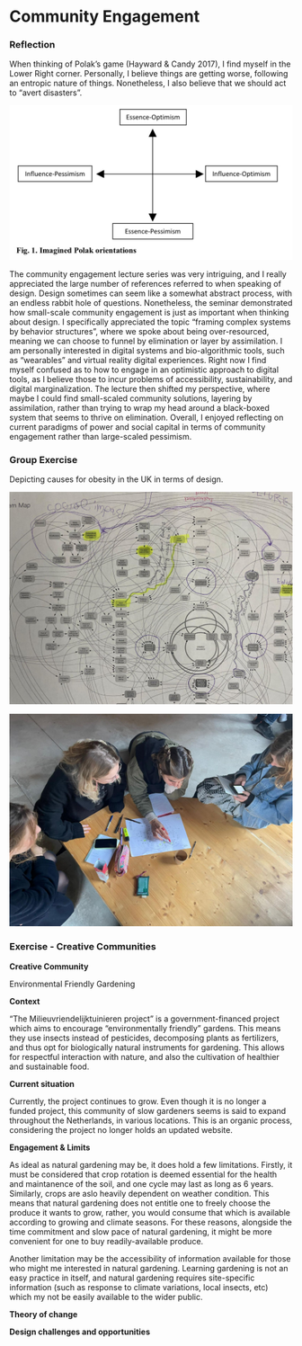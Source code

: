 # Community Engagement

### Reflection

When thinking of Polak’s game (Hayward & Candy 2017), I find myself in the Lower Right corner. Personally, I believe things are getting worse, following an entropic nature of things. Nonetheless, I also believe that we should act to “avert disasters”. 

![Polak](../images/Polak.jpg)

The community engagement lecture series was very intriguing, and I really appreciated the large number of references referred to when speaking of design. Design sometimes can seem like a somewhat abstract process, with an endless rabbit hole of questions. Nonetheless, the seminar demonstrated how small-scale community engagement is just as important when thinking about design. I specifically appreciated the topic “framing complex systems by behavior structures”, where we spoke about being over-resourced, meaning we can choose to funnel by elimination or layer by assimilation. I am personally interested in digital systems and bio-algorithmic tools, such as “wearables” and virtual reality digital experiences. Right now I find myself confused as to how to engage in an optimistic approach to digital tools, as I believe those to incur problems of accessibility, sustainability, and digital marginalization. The lecture then shifted my perspective, where maybe I could find small-scaled community solutions, layering by assimilation, rather than trying to wrap my head around a black-boxed system that seems to thrive on elimination. Overall, I enjoyed reflecting on current paradigms of power and social capital in terms of community engagement rather than large-scaled pessimism.

### Group Exercise

Depicting causes for obesity in the UK in terms of design.

![Obesity Exercise](../images/CommEng1.jpeg)

![Group Work](../images/CommEng2.jpeg)

### Exercise - Creative Communities

**Creative Community**

Environmental Friendly Gardening

**Context**

“The Milieuvriendelijktuinieren project” is a government-financed project which aims to encourage “environmentally friendly” gardens. This means they use insects instead of pesticides, decomposing plants as fertilizers, and thus opt for biologically natural instruments for gardening. This allows for respectful interaction with nature, and also the cultivation of healthier and sustainable food. 

**Current situation**

Currently, the project continues to grow. Even though it is no longer a funded project, this community of slow gardeners seems is said to expand throughout the Netherlands, in various locations. This is an organic process, considering the project no longer holds an updated website. 

**Engagement & Limits**

As ideal as natural gardening may be, it does hold a few limitations. Firstly, it must be considered that crop rotation is deemed essential for the health and maintanence of the soil, and one cycle may last as long as 6 years. Similarly, crops are aslo heavily dependent on weather condition. This means that natural gardening does not entitle one to freely choose the produce it wants to grow, rather, you would consume that which is available according to growing and climate seasons. For these reasons, alongside the time commitment and slow pace of natural gardening, it might be more convenient for one to buy readily-available produce. 

Another limitation may be the accessibility of information available for those who might me interested in natural gardening. Learning gardening is not an easy practice in itself, and natural gardening requires site-specific information (such as response to climate variations, local insects, etc) which my not be easily available to the wider public.

**Theory of change**



**Design challenges and opportunities**